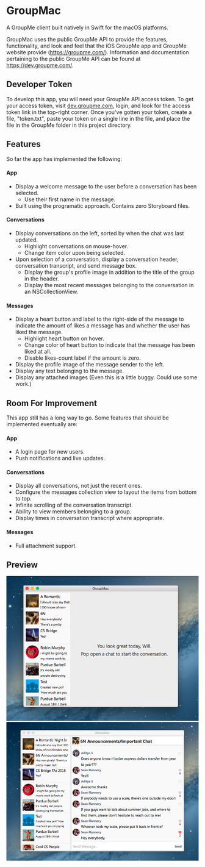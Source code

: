 # GroupMac
A GroupMe client built natively in Swift for the macOS platforms.

GroupMac uses the public GroupMe API to provide the features, functionality, and look and feel that the iOS GroupMe app and GroupMe website provide (<https://groupme.com/>). Information and documentation pertaining to the public GroupMe API can be found at <https://dev.groupme.com/>.

## Developer Token
To develop this app, you will need your GroupMe API access token. To get your access token, visit [dev.groupme.com](https://dev.groupme.com/), login, and look for the access token link in the top-right corner. Once you've gotten your token, create a file, "token.txt", paste your token on a single line in the file, and place the file in the GroupMe folder in this project directory.

## Features
So far the app has implemented the following:

#### App
* Display a welcome message to the user before a conversation has been selected.
	* Use their first name in the message.
* Built using the programatic approach. Contains zero Storyboard files.

#### Conversations
* Display conversations on the left, sorted by when the chat was last updated.
	* Highlight conversations on mouse-hover.
	* Change item color upon being selected.
* Upon selection of a conversation, display a conversation header, conversation transcript, and send message box.
	* Display the group's profile image in addition to the title of the group in the header.
	* Display the most recent messages belonging to the conversation in an NSCollectionView.

#### Messages
* Display a heart button and label to the right-side of the message to indicate the amount of likes a message has and whether the user has liked the message.
	* Highlight heart button on hover.
	* Change color of heart button to indicate that the message has been liked at all.
	* Disable likes-count label if the amount is zero.
* Display the profile image of the message sender to the left.
* Display any text belonging to the message.
* Display any attached images (Even this is a little buggy. Could use some work.)

## Room For Improvement
This app still has a long way to go. Some features that should be implemented eventually are:

#### App
* A login page for new users.
* Push notifications and live updates.

#### Conversations
* Display all conversations, not just the recent ones.
* Configure the messages collection view to layout the items from bottom to top.
* Infinite scrolling of the conversation transcript.
* Ability to view members belonging to a group.
* Display times in conversation transcript where appropriate.

#### Messages
* Full attachment support.

## Preview
![First preview](./preview1.png)
![Second preview](./preview2.png)
